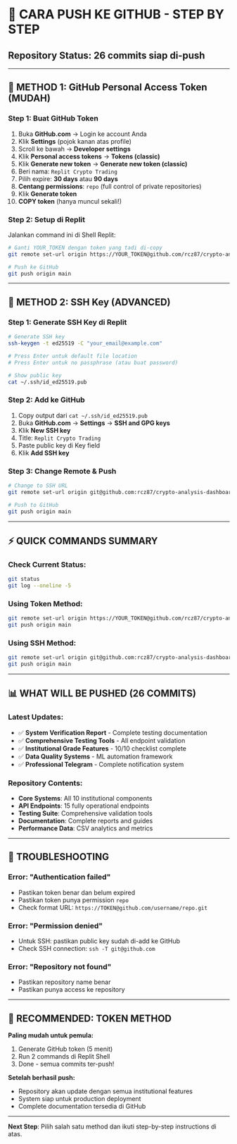 # 🚀 CARA PUSH KE GITHUB - STEP BY STEP

## Repository Status: 26 commits siap di-push

---

## 🔑 METHOD 1: GitHub Personal Access Token (MUDAH)

### **Step 1: Buat GitHub Token**
1. Buka **GitHub.com** → Login ke account Anda
2. Klik **Settings** (pojok kanan atas profile)
3. Scroll ke bawah → **Developer settings**
4. Klik **Personal access tokens** → **Tokens (classic)**
5. Klik **Generate new token** → **Generate new token (classic)**
6. Beri nama: `Replit Crypto Trading`
7. Pilih expire: **30 days** atau **90 days**
8. **Centang permissions**: `repo` (full control of private repositories)
9. Klik **Generate token**
10. **COPY token** (hanya muncul sekali!)

### **Step 2: Setup di Replit**
Jalankan command ini di Shell Replit:
```bash
# Ganti YOUR_TOKEN dengan token yang tadi di-copy
git remote set-url origin https://YOUR_TOKEN@github.com/rcz87/crypto-analysis-dashboard.git

# Push ke GitHub  
git push origin main
```

---

## 🔐 METHOD 2: SSH Key (ADVANCED)

### **Step 1: Generate SSH Key di Replit**
```bash
# Generate SSH key
ssh-keygen -t ed25519 -C "your_email@example.com"

# Press Enter untuk default file location
# Press Enter untuk no passphrase (atau buat password)

# Show public key
cat ~/.ssh/id_ed25519.pub
```

### **Step 2: Add ke GitHub**
1. Copy output dari `cat ~/.ssh/id_ed25519.pub`
2. Buka **GitHub.com** → **Settings** → **SSH and GPG keys**
3. Klik **New SSH key**
4. Title: `Replit Crypto Trading`  
5. Paste public key di Key field
6. Klik **Add SSH key**

### **Step 3: Change Remote & Push**
```bash
# Change to SSH URL
git remote set-url origin git@github.com:rcz87/crypto-analysis-dashboard.git

# Push to GitHub
git push origin main
```

---

## ⚡ QUICK COMMANDS SUMMARY

### **Check Current Status:**
```bash
git status
git log --oneline -5
```

### **Using Token Method:**
```bash
git remote set-url origin https://YOUR_TOKEN@github.com/rcz87/crypto-analysis-dashboard.git
git push origin main
```

### **Using SSH Method:**
```bash
git remote set-url origin git@github.com:rcz87/crypto-analysis-dashboard.git
git push origin main
```

---

## 📊 WHAT WILL BE PUSHED (26 COMMITS)

### **Latest Updates:**
- ✅ **System Verification Report** - Complete testing documentation
- ✅ **Comprehensive Testing Tools** - All endpoint validation
- ✅ **Institutional Grade Features** - 10/10 checklist complete
- ✅ **Data Quality Systems** - ML automation framework
- ✅ **Professional Telegram** - Complete notification system

### **Repository Contents:**
- **Core Systems**: All 10 institutional components
- **API Endpoints**: 15 fully operational endpoints
- **Testing Suite**: Comprehensive validation tools  
- **Documentation**: Complete reports and guides
- **Performance Data**: CSV analytics and metrics

---

## 🔧 TROUBLESHOOTING

### **Error: "Authentication failed"**
- Pastikan token benar dan belum expired
- Pastikan token punya permission `repo`
- Check format URL: `https://TOKEN@github.com/username/repo.git`

### **Error: "Permission denied"**  
- Untuk SSH: pastikan public key sudah di-add ke GitHub
- Check SSH connection: `ssh -T git@github.com`

### **Error: "Repository not found"**
- Pastikan repository name benar
- Pastikan punya access ke repository

---

## 🎯 RECOMMENDED: TOKEN METHOD

**Paling mudah untuk pemula:**
1. Generate GitHub token (5 menit)
2. Run 2 commands di Replit Shell
3. Done - semua commits ter-push!

**Setelah berhasil push:**
- Repository akan update dengan semua institutional features
- System siap untuk production deployment
- Complete documentation tersedia di GitHub

---

**Next Step**: Pilih salah satu method dan ikuti step-by-step instructions di atas.